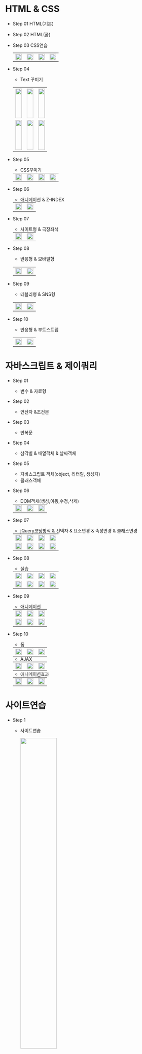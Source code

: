 # HTML & CSS
  - Step 01
    HTML(기본)
  - Step 02
    HTML(폼)
  - Step 03
    CSS연습
    <table border="0" width="100%" style="margin: 0 auto;">
      <tr>
        <td><img src="https://github.com/borgssam/YS_JAVA01/assets/171772501/0d82550d-fdeb-4c3e-81a6-c582fc1546df" width="100%"/></td>
        <td><img src="https://github.com/borgssam/YS_JAVA01/assets/171772501/1c739f75-9fa6-4d1c-8e8d-ad4b18042ba9" width="100%"/></td>
        <td><img src="https://github.com/borgssam/YS_JAVA01/assets/171772501/cc61cdf2-98da-4b7f-8e64-297b48fcf1d6" width="100%"/></td>
        <td><img src="https://github.com/borgssam/YS_JAVA01/assets/171772501/9fe8f2b1-c433-4938-abb3-4fc2fcf57fa5" width="100%"/></td>
      </tr>      
    </table>
  - Step 04
    - Text 꾸미기
    <table>
      <tr>
      <td style="height:100px;">
        <img src="https://github.com/borgssam/YS_JAVA01/assets/171772501/1c1180ac-69b3-489e-a61b-7b79de07db07" width="100%"/>     
      </td>
      <td style="height:100px;">
        <img src="https://github.com/borgssam/YS_JAVA01/assets/171772501/6b0afb92-a82f-47fa-8f34-60b8dc087050" width="100%"/>   
      </td>
      <td style="height:100px;">
        <img src="https://github.com/borgssam/YS_JAVA01/assets/171772501/2969ccc2-0191-4732-82be-eac14dd93456" width="100%"/>   
      </td>
      </tr>
      <tr>
      <td style="height:100px;">
        <img src="https://github.com/borgssam/YS_JAVA01/assets/171772501/0abdad81-d492-4710-a4f4-edfc155c9656" width="100%"/>     
      </td>
      <td style="height:100px;">
        <img src="https://github.com/borgssam/YS_JAVA01/assets/171772501/34fea67d-d4be-43c8-8f6b-c1e3e7e56ba5" width="100%"/>   
      </td>
      <td style="height:100px;">
        <img src="https://github.com/borgssam/YS_JAVA01/assets/171772501/8f09ad89-a69b-4575-a5ce-d5428c38bca0" width="100%"/>   
      </td>
      </tr>
    </table>

  - Step 05
    - CSS꾸미기
      
    <table border="0" width="100%" style="margin: 0 auto;">
      <tr>
        <td><img src="https://github.com/borgssam/YS_JAVA01/assets/171772501/f3841768-9aab-439c-a9af-122290c9c6e2" width="100%"/></td>
        <td><img src="https://github.com/borgssam/YS_JAVA01/assets/171772501/3a53c624-b13d-4313-b8bf-93986a97dccc" width="100%"/></td>
        <td><img src="https://github.com/borgssam/YS_JAVA01/assets/171772501/c228330d-abac-46c4-91ba-c1ba2f98eafd" width="100%"/></td>
        <td><img src="https://github.com/borgssam/YS_JAVA01/assets/171772501/42116668-c87d-42f0-9f61-744699892ab9" width="100%"/></td>
      </tr>      
    </table>
    

  - Step 06
    - 애니메이션 & Z-INDEX
      
    <table border="0" width="100%" style="margin: 0 auto;">
      <tr>
        <td><img src="https://github.com/borgssam/YS_JAVA01/assets/171772501/f3841768-9aab-439c-a9af-122290c9c6e2" width="100%"/></td>
        <td><img src="https://github.com/borgssam/YS_JAVA01/assets/171772501/4255ef64-eead-4364-ae24-249d58377168" width="100%"/></td>
      </tr>      
    </table>
    
  - Step 07
    - 사이트형 & 극장좌석
      
    <table border="0" width="100%" style="margin: 0 auto;">
      <tr>
        <td><img src="https://github.com/borgssam/YS_JAVA01/assets/171772501/54ccf016-2326-4994-8f20-a90dbf73cccb" width="100%"/></td>
        <td><img src="https://github.com/borgssam/YS_JAVA01/assets/171772501/778aeb65-7823-4ff1-9ea3-4374ce863b9b" width="100%"/></td>
      </tr>      
    </table>


  - Step 08
    - 반응형 & 모바일형
    <table>
      <tr>
      <td>
        <img src="https://github.com/borgssam/YS_JAVA01/assets/171772501/223c8057-4df1-4895-b302-6dd48708e94f" width="100%"/>     
      </td>
      <td >
        <img src="https://github.com/borgssam/YS_JAVA01/assets/171772501/d7e19fcc-3c77-4353-8959-19fa4ac8660f" width="100%"/>   
      </td>
    </tr>
    </table>


  - Step 09
    - 테블리형 & SNS형
    <table>
      <tr>
      <td>
        <img src="https://github.com/borgssam/YS_JAVA01/assets/171772501/400fa121-4f2d-4339-a76f-a4be6dbe44fa" width="100%"/>     
      </td>
      <td>
        <img src="https://github.com/borgssam/YS_JAVA01/assets/171772501/19f86b72-4023-478a-9f6d-7f93b9426d11" width="100%"/> 
      </td>
    </tr>
    </table>


  - Step 10
    - 반응형 & 부트스트랩
    <table>
      <tr>
        <td>
        <img src="https://github.com/borgssam/YS_JAVA01/assets/171772501/53ef4361-c96d-49b8-b44c-b69c24177500" width="100%"/> 
        </td>
        <td>
        <img src="https://github.com/borgssam/YS_JAVA01/assets/171772501/a6d7d6c1-e118-4e92-8343-45fdc4951690" width="100%"/> 
        </td>
      </tr>
    </table>

    
# 자바스크립트 & 제이쿼리
  - Step 01
    - 변수 & 자료형
  - Step 02
    - 연산자 &조건문
  - Step 03
    - 반복문
  - Step 04
    - 삼각별 & 배열객체 & 날짜객체
  - Step 05
    - 자바스크립트 객체(object, 리터럴, 생성자)
    - 클래스객체
  - Step 06
    - DOM객체(생성,이동,수정,삭제)
    <table border="0" width="100%" style="margin: 0 auto;">
      <tr>
        <td><img src="https://github.com/borgssam/YS_JAVA01/assets/171772501/e3397a86-2d9d-48a0-9ab5-2e62cd32247a" width="100%"/></td>
        <td><img src="https://github.com/borgssam/YS_JAVA01/assets/171772501/4c28acda-3a09-4101-bfd0-46f200dca17b" width="100%"/></td>
        <td><img src="https://github.com/borgssam/YS_JAVA01/assets/171772501/b9ecb617-2cc1-43b7-88cc-3e2676d7aa33" width="100%"/></td>
      </tr>      
    </table>
  - Step 07
    - jQuery코딩방식 & 선택자 & 요소변경 & 속성변경 & 클래스변경
    <table border="0" width="100%" style="margin: 0 auto;">
      <tr>
        <td><img src="https://github.com/borgssam/YS_JAVA01/assets/171772501/752b397c-0ead-4cfe-81ca-c1109e2ab5b2" width="100%"/></td>
        <td><img src="https://github.com/borgssam/YS_JAVA01/assets/171772501/72c63c86-109e-4aeb-9592-c982b5fae0d3" width="100%"/></td>
        <td><img src="https://github.com/borgssam/YS_JAVA01/assets/171772501/f1ee7549-49a2-41a2-9cdc-a09ba27d9c1b" width="100%"/></td>
        <td><img src="https://github.com/borgssam/YS_JAVA01/assets/171772501/a262d084-0680-4fde-b05e-f4f6f0ffcb55" width="100%"/></td>
      </tr>      
      <tr>
        <td><img src="https://github.com/borgssam/YS_JAVA01/assets/171772501/e84332f9-f86f-4e09-a854-d6f96f7a1f05" width="100%"/></td>
        <td><img src="https://github.com/borgssam/YS_JAVA01/assets/171772501/e3b2ede7-d18f-408b-9396-ff978c10d54f" width="100%"/></td>
        <td><img src="https://github.com/borgssam/YS_JAVA01/assets/171772501/238669df-f83d-41b8-8e29-f2aa2dab81f9" width="100%"/></td>
        <td><img src="https://github.com/borgssam/YS_JAVA01/assets/171772501/f5cddd0a-2690-4099-a826-09466a9ee82a" width="100%"/></td>
      </tr>   
    </table>  
  - Step 08
    - 실습
    <table border="0" width="100%" style="margin: 0 auto;">
      <tr>
        <td><img src="https://github.com/borgssam/YS_JAVA01/assets/171772501/77a25c7a-1167-4cc2-a78b-04e31093695c" width="100%"/></td>
        <td><img src="https://github.com/borgssam/YS_JAVA01/assets/171772501/cded8128-e5c6-4ede-9461-90f65229379e" width="100%"/></td>
        <td><img src="https://github.com/borgssam/YS_JAVA01/assets/171772501/54044704-c13e-42fd-bfa3-e33be0f1c66c" width="100%"/></td>
        <td><img src="https://github.com/borgssam/YS_JAVA01/assets/171772501/6fceac99-6371-45ce-a881-9309738be952" width="100%"/></td>
      </tr>      
      <tr>
        <td><img src="https://github.com/borgssam/YS_JAVA01/assets/171772501/6db8633e-2843-4ae6-95ab-594e25c4539d" width="100%"/></td>
        <td><img src="https://github.com/borgssam/YS_JAVA01/assets/171772501/0964d865-728f-40f9-8a1e-c4872588b2e7" width="100%"/></td>
        <td><img src="https://github.com/borgssam/YS_JAVA01/assets/171772501/69994960-559b-40ce-8169-e5142f8947a9" width="100%"/></td>
        <td><img src="https://github.com/borgssam/YS_JAVA01/assets/171772501/9625187e-f709-4459-9f66-df6b004dc3b6" width="100%"/></td>
      </tr>   
    </table>  


  - Step 09
    - 애니메이션
    <table border="0" width="100%" style="margin: 0 auto;">
      <tr>
        <td><img src="https://github.com/borgssam/YS_JAVA01/assets/171772501/ef341f6e-e562-4067-bc30-a1ecbdec2ed7" width="100%"/></td>
        <td><img src="https://github.com/borgssam/YS_JAVA01/assets/171772501/7534e474-2eaa-4155-b0a8-19e2f8f83024" width="100%"/></td>
        <td><img src="https://github.com/borgssam/YS_JAVA01/assets/171772501/23dfb5d7-3729-46d3-adfe-f088d44b7544" width="100%"/></td>
      </tr>      
      <tr>
        <td><img src="https://github.com/borgssam/YS_JAVA01/assets/171772501/f6477639-1e74-4809-9b65-8349c5200e66" width="100%"/></td>
        <td><img src="https://github.com/borgssam/YS_JAVA01/assets/171772501/719bebac-7ffe-4600-8730-bdec3c5ced40" width="100%"/></td>
        <td><img src="https://github.com/borgssam/YS_JAVA01/assets/171772501/cefffe57-8e88-44fa-99f2-cf9db4d96945" width="100%"/></td>
      </tr>   
    </table>  

      
  - Step 10
    - 폼      
    <table border="0" width="100%" style="margin: 0 auto;">
      <tr>
        <td><img src="https://github.com/borgssam/YS_JAVA01/assets/171772501/d947066d-3849-4e41-a9a2-af365f39b4bc" width="100%"/></td>
        <td><img src="https://github.com/borgssam/YS_JAVA01/assets/171772501/bb399b4b-3cb3-4067-ac3e-e157d439ea97" width="100%"/></td>
        <td><img src="https://github.com/borgssam/YS_JAVA01/assets/171772501/1fea8ba3-6e58-437b-8d3d-22a70481311b" width="100%"/></td>
      </tr>      
    </table>
    
    - AJAX
    <table border="0" width="100%" style="margin: 0 auto;">
      <tr>
        <td><img src="https://github.com/borgssam/YS_JAVA01/assets/171772501/d0e01a4e-31cc-41da-b556-de19f9c9329f" width="100%"/></td>
        <td><img src="https://github.com/borgssam/YS_JAVA01/assets/171772501/0242d2eb-97de-4b1a-b925-eb9b941c8f24" width="100%"/></td>
        <td><img src="https://github.com/borgssam/YS_JAVA01/assets/171772501/52db4183-4468-470e-8278-bc7bc261f0eb" width="100%"/></td>
      </tr>      
    </table>

    - 애니메이션효과
      
    <table border="0" width="100%" style="margin: 0 auto;">
      <tr>
        <td><img src="https://github.com/borgssam/YS_JAVA01/assets/171772501/bddf99e1-e8bd-4360-a76f-1d4f705a2ff3" width="100%"/></td>
        <td><img src="https://github.com/borgssam/YS_JAVA01/assets/171772501/b183fc19-a1ec-40e4-ab66-58c86d378cf9" width="100%"/></td>
        <td><img src="https://github.com/borgssam/YS_JAVA01/assets/171772501/93a0ba87-5db6-4aaa-b2fd-132c9c5c7a15" width="100%"/></td>
      </tr>      
    </table>

    
# 사이트연습
  - Step 1
    - 사이트연습
      <p >
        <img src="https://github.com/borgssam/YS_JAVA01/assets/171772501/638d434a-8d0c-438a-bd0a-345daf80eb3b" width="50%"/>
      </p>
  - Step 2
    - 사이트연습
      <p >
        <img src="https://github.com/borgssam/YS_JAVA01/assets/171772501/638d434a-8d0c-438a-bd0a-345daf80eb3b" width="50%"/>
      </p>
      
  - Step 조별
    - 1조
      <p >
        <img src="https://github.com/borgssam/YS_JAVA01/assets/171772501/638d434a-8d0c-438a-bd0a-345daf80eb3b" width="50%"/>
      </p>
    - 2조
      <p >
        <img src="https://github.com/borgssam/YS_JAVA01/assets/171772501/638d434a-8d0c-438a-bd0a-345daf80eb3b" width="50%"/>
      </p>
    - 3조
      <p >
        <img src="https://github.com/borgssam/YS_JAVA01/assets/171772501/638d434a-8d0c-438a-bd0a-345daf80eb3b" width="50%"/>
      </p>
    - 4조
      <p >
        <img src="https://github.com/borgssam/YS_JAVA01/assets/171772501/638d434a-8d0c-438a-bd0a-345daf80eb3b" width="50%"/>
      </p>
    - 5조
      <p >
        <img src="https://github.com/borgssam/YS_JAVA01/assets/171772501/638d434a-8d0c-438a-bd0a-345daf80eb3b" width="50%"/>
      </p>
